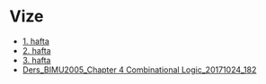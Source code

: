 # Vize

- [1. hafta ](./Ders%20%C4%B0%C3%A7eri%C4%9Fi/Vize/1.%20hafta%20.pdf)
- [2. hafta](./Ders%20%C4%B0%C3%A7eri%C4%9Fi/Vize/2.%20hafta.pdf)
- [3. hafta](./Ders%20%C4%B0%C3%A7eri%C4%9Fi/Vize/3.%20hafta.pdf)
- [Ders_BIMU2005_Chapter 4 Combinational Logic_20171024_182](./Ders%20%C4%B0%C3%A7eri%C4%9Fi/Vize/Ders_BIMU2005_Chapter%204%20Combinational%20Logic_20171024_182.pdf)
